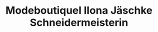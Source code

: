 ---
title: "ModeboutiqueI Ilona Jäschke Schneidermeisterin"
url: /glauchau/modeboutiquei-ilona-jaeschke-schneidermeisterin/
shop: Kleidung
---